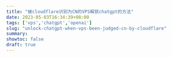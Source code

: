 ```yaml
---
title: "被cloudflare识别为CN的VPS解锁chatgpt的方法"
date: 2023-05-03T16:34:39+08:00
tags: ['vps','chatgpt','openai']
slug: "unlock-chatgpt-when-vps-been-judged-cn-by-cloudflare"
summary: 
showtoc: false
draft: true
---
```


